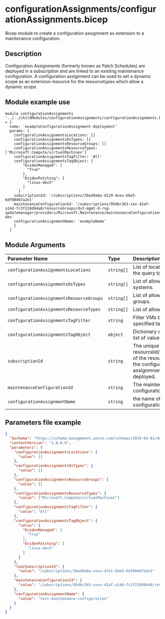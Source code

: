 # configurationAssignments/configurationAssignments.bicep
Bicep module to create a configuration assignment as extension to a maintenance configuration.

## Description
Configuration Assignments (formerly known as Patch Schedules) are deployed in a subscription and are linked to an existing maintenance configuration. A configuration assignment can be used to set a dynamic scope as an extension resource for the resourcetypes which allow a dynamic scope.

## Module example use
```hcl
module configurationAssignments '../../childModules/configurationAssignments/configurationAssignments.bicep' = {
  name: 'exampleConfigurationAssignment-deployment'
  params: {
    configurationAssignmentsLocations: []
    configurationAssignmentsOsTypes: []
    configurationAssignmentsResourceGroups: []
    configurationAssignmentsResourceTypes: ['Microsoft.Compute/virtualMachines']
    configurationAssignmentsTagFilter: 'All'
    configurationAssignmentsTagObject: {
        "EvidenManaged": [
          "True"
        ],
        "EvidenPatching": [
          "linux-dev5"
        ]
      }
    subscriptionId: '/subscriptions/3bed9a6a-d129-4xxx-bbe5-6df00467a2e1'
    maintenanceConfigurationId: '/subscriptions/954bc363-xxx-42af-a14d-fc3f210d94a0/resourceGroups/dv3-mgmt-d-rsg-updatemanager/providers/Microsoft.Maintenance/maintenanceConfigurations/windows-dev'
    configurationAssignmentName: 'exampleName'
    }
  }
```
## Module Arguments

| Parameter Name | Type | Description |
| :-- | :-- | :-- |
| `configurationAssignmentsLocations` | `string[]` | List of locations to scope the query to. |
| `configurationAssignmentsOsTypes` | `string[]` | List of allowed operating systems. |
| `configurationAssignmentsResourceGroups` | `string[]` | List of allowed resource groups. |
| `configurationAssignmentsResourceTypes` | `string[]` | List of allowed resources. |
| `configurationAssignmentsTagFilter` | `string` | Filter VMs by Any or All specified tags. |
| `configurationAssignmentsTagObject` | `object` | Dictionary of tags with its list of values. |
| `subscriptionId` | `string` | The unique resourceId/subscriptionId of the resource on which the configuration assignmnent needs to be deployed. |
| `maintenanceConfigurationId` | `string` | The maintenance configuration Id |
| `configurationAssignmentName` | `string` | the name of the configuration assignment |

## Parameters file example
```json
{
  "$schema": "https://schema.management.azure.com/schemas/2019-04-01/deploymentParameters.json#",
  "contentVersion": "1.0.0.0",
  "parameters": {
    "configurationAssignmentsLocations": {
      "value": []
    },
    "configurationAssignmentsOsTypes": {
      "value": []
    },
    "configurationAssignmentsResourceGroups": {
      "value": []
    },
    "configurationAssignmentsResourceTypes": {
      "value": ["Microsoft.Compute/virtualMachines"]
    },
    "configurationAssignmentsTagFilter": {
      "value": "All"
    },
    "configurationAssignmentsTagObject": {
      "value": {
        "EvidenManaged": [
          "True"
        ],
        "EvidenPatching": [
          "linux-dev5"
        ]
      }
    },
    "lndzSubscriptionId": {
      "value": "/subscriptions/3bed9a6a-xxxx-47e1-bbe5-6df00467a2e1"
    },
    "maintenanceConfigurationId": {
      "value": "/subscriptions/954bc363-xxxx-42af-a14d-fc3f210d94a0/resourceGroups/dv3-mgmt-d-rsg-updatemanager/providers/Microsoft.Maintenance/maintenanceConfigurations/windows-dev"
    },
    "configurationAssignmentName": {
      "value": "test-maintenance-configuration"
    }
  }
}

```



